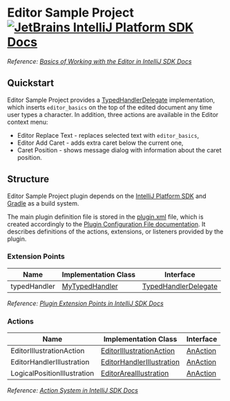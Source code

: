 # Editor Sample Project [![JetBrains IntelliJ Platform SDK Docs](https://jb.gg/badges/docs.svg)][docs]
*Reference: [Basics of Working with the Editor in IntelliJ SDK Docs][docs:editor_basics]*

## Quickstart

Editor Sample Project provides a [TypedHandlerDelegate][sdk:TypedHandlerDelegate] implementation, which inserts
`editor_basics` on the top of the edited document any time user types a character. In addition, three actions
are available in the Editor context menu:

- Editor Replace Text - replaces selected text with `editor_basics`,
- Editor Add Caret - adds extra caret below the current one,
- Caret Position - shows message dialog with information about the caret position.

## Structure

Editor Sample Project
plugin depends on the [IntelliJ Platform SDK][docs] and [Gradle][docs:gradle] as a build system.

The main plugin definition file is stored in the [plugin.xml][file:plugin.xml] file, which is created accordingly
to the [Plugin Configuration File documentation][docs:plugin.xml]. It describes definitions of the actions, extensions,
or listeners provided by the plugin.

### Extension Points

| Name         | Implementation Class                  | Interface                                        |
| ------------ | ------------------------------------- | ------------------------------------------------ |
| typedHandler | [MyTypedHandler][file:MyTypedHandler] | [TypedHandlerDelegate][sdk:TypedHandlerDelegate] |

*Reference: [Plugin Extension Points in IntelliJ SDK Docs][docs:ep]*

### Actions

| Name                        | Implementation Class                                        | Interface                |
| --------------------------- | ----------------------------------------------------------- | ------------------------ |
| EditorIllustrationAction    | [EditorIllustrationAction][file:EditorIllustrationAction]   | [AnAction][sdk:AnAction] |
| EditorHandlerIllustration   | [EditorHandlerIllustration][file:EditorHandlerIllustration] | [AnAction][sdk:AnAction] |
| LogicalPositionIllustration | [EditorAreaIllustration][file:EditorAreaIllustration]       | [AnAction][sdk:AnAction] |

*Reference: [Action System in IntelliJ SDK Docs][docs:actions]*


[docs]: http://www.jetbrains.org/intellij/sdk/docs
[docs:actions]: https://www.jetbrains.org/intellij/sdk/docs/basics/action_system.html
[docs:editor_basics]: http://www.jetbrains.org/intellij/sdk/docs/tutorials/editor_basics.html
[docs:ep]: https://www.jetbrains.org/intellij/sdk/docs/basics/plugin_structure/plugin_extension_points.html
[docs:gradle]: https://www.jetbrains.org/intellij/sdk/docs/tutorials/build_system.html
[docs:plugin.xml]: https://www.jetbrains.org/intellij/sdk/docs/basics/plugin_structure/plugin_configuration_file.html

[file:plugin.xml]: ./src/main/resources/META-INF/plugin.xml
[file:MyTypedHandler]: ./src/main/java/org/intellij/sdk/editor/MyTypedHandler.java
[file:EditorIllustrationAction]: ./src/main/java/org/intellij/sdk/editor/EditorIllustrationAction.java
[file:EditorHandlerIllustration]: ./src/main/java/org/intellij/sdk/editor/EditorHandlerIllustration.java
[file:EditorAreaIllustration]: ./src/main/java/org/intellij/sdk/editor/EditorAreaIllustration.java

[sdk:TypedHandlerDelegate]: https://github.com/JetBrains/intellij-community/blob/master/platform/lang-api/src/com/intellij/codeInsight/editorActions/TypedHandlerDelegate.java
[sdk:AnAction]: https://github.com/JetBrains/intellij-community/blob/master/platform/editor-ui-api/src/com/intellij/openapi/actionSystem/AnAction.java
